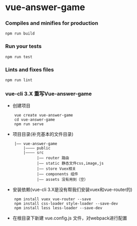 # vue-answer-game


### Compiles and minifies for production
```
npm run build
```

### Run your tests
```
npm run test
```

### Lints and fixes files
```
npm run lint
```

### vue-cli 3.X 重写Vue-answer-game
- 创建项目

```
    vue create vue-answer-game
    cd vue-answer-game
    npm run serve
```

- 项目目录(补充基本的文件目录)

```
    |—— vue-answer-game
        |———— public
        |———— src
              |—— router 路由
              |—— static 静态文件css,image,js
              |—— store Vuex相关
              |—— components 组件
              |—— assets 没有用到（空）

```

- 安装依赖(vue-cli 3.X是没有帮我们安装vuex和vue-router的)

```
    npm install vuex vue-router --save
    npm install css-loader style-loader --save-dev
    npm install less less-loader --save-dev
```

- 在根目录下新建 vue.config.js 文件，对webpack进行配置

```
    
```